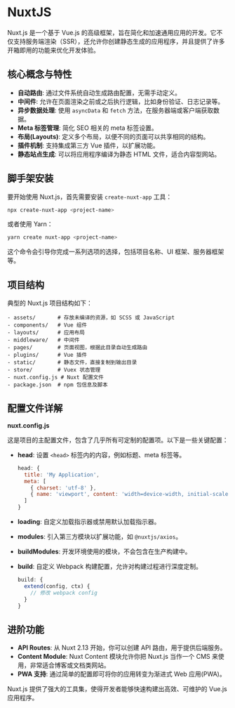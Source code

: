 # NuxtJS

Nuxt.js 是一个基于 Vue.js 的高级框架，旨在简化和加速通用应用的开发。它不仅支持服务端渲染（SSR），还允许你创建静态生成的应用程序，并且提供了许多开箱即用的功能来优化开发体验。

## 核心概念与特性

- **自动路由**: 通过文件系统自动生成路由配置，无需手动定义。
- **中间件**: 允许在页面渲染之前或之后执行逻辑，比如身份验证、日志记录等。
- **异步数据处理**: 使用 `asyncData` 和 `fetch` 方法，在服务器端或客户端获取数据。
- **Meta 标签管理**: 简化 SEO 相关的 meta 标签设置。
- **布局(Layouts)**: 定义多个布局，以便不同的页面可以共享相同的结构。
- **插件机制**: 支持集成第三方 Vue 插件，以扩展功能。
- **静态站点生成**: 可以将应用程序编译为静态 HTML 文件，适合内容型网站。

## 脚手架安装

要开始使用 Nuxt.js，首先需要安装 `create-nuxt-app` 工具：

```bash
npx create-nuxt-app <project-name>
```

或者使用 Yarn：

```bash
yarn create nuxt-app <project-name>
```

这个命令会引导你完成一系列选项的选择，包括项目名称、UI 框架、服务器框架等。

## 项目结构

典型的 Nuxt.js 项目结构如下：

```
- assets/       # 存放未编译的资源，如 SCSS 或 JavaScript
- components/   # Vue 组件
- layouts/      # 应用布局
- middleware/   # 中间件
- pages/        # 页面视图，根据此目录自动生成路由
- plugins/      # Vue 插件
- static/       # 静态文件，直接复制到输出目录
- store/        # Vuex 状态管理
- nuxt.config.js # Nuxt 配置文件
- package.json  # npm 包信息及脚本
```

## 配置文件详解

**nuxt.config.js**

这是项目的主配置文件，包含了几乎所有可定制的配置项。以下是一些关键配置：

- **head**: 设置 `<head>` 标签内的内容，例如标题、meta 标签等。

  ```javascript
  head: {
    title: 'My Application',
    meta: [
      { charset: 'utf-8' },
      { name: 'viewport', content: 'width=device-width, initial-scale=1' }
    ]
  }
  ```

- **loading**: 自定义加载指示器或禁用默认加载指示器。

- **modules**: 引入第三方模块以扩展功能，如 `@nuxtjs/axios`。

- **buildModules**: 开发环境使用的模块，不会包含在生产构建中。

- **build**: 自定义 Webpack 构建配置，允许对构建过程进行深度定制。

  ```javascript
  build: {
    extend(config, ctx) {
      // 修改 webpack config
    }
  }
  ```

## 进阶功能

- **API Routes**: 从 Nuxt 2.13 开始，你可以创建 API 路由，用于提供后端服务。
- **Content Module**: Nuxt Content 模块允许你把 Nuxt.js 当作一个 CMS 来使用，非常适合博客或文档类网站。
- **PWA 支持**: 通过简单的配置即可将你的应用转变为渐进式 Web 应用(PWA)。

Nuxt.js 提供了强大的工具集，使得开发者能够快速构建出高效、可维护的 Vue.js 应用程序。
